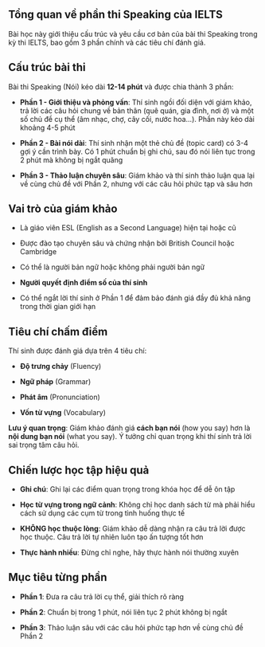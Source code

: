 ## Tổng quan về phần thi Speaking của IELTS

Bài học này giới thiệu cấu trúc và yêu cầu cơ bản của bài thi Speaking trong kỳ thi IELTS, bao gồm 3 phần chính và các tiêu chí đánh giá.

## Cấu trúc bài thi

Bài thi Speaking (Nói) kéo dài **12-14 phút** và được chia thành 3 phần:

- **Phần 1 - Giới thiệu và phỏng vấn**: Thí sinh ngồi đối diện với giám khảo, trả lời các câu hỏi chung về bản thân (quê quán, gia đình, nơi ở) và một số chủ đề cụ thể (âm nhạc, chợ, cây cối, nước hoa...). Phần này kéo dài khoảng 4-5 phút
    
- **Phần 2 - Bài nói dài**: Thí sinh nhận một thẻ chủ đề (topic card) có 3-4 gợi ý cần trình bày. Có 1 phút chuẩn bị ghi chú, sau đó nói liên tục trong 2 phút mà không bị ngắt quãng
    
- **Phần 3 - Thảo luận chuyên sâu**: Giám khảo và thí sinh thảo luận qua lại về cùng chủ đề với Phần 2, nhưng với các câu hỏi phức tạp và sâu hơn
    

## Vai trò của giám khảo

- Là giáo viên ESL (English as a Second Language) hiện tại hoặc cũ
    
- Được đào tạo chuyên sâu và chứng nhận bởi British Council hoặc Cambridge
    
- Có thể là người bản ngữ hoặc không phải người bản ngữ
    
- **Người quyết định điểm số của thí sinh**
    
- Có thể ngắt lời thí sinh ở Phần 1 để đảm bảo đánh giá đầy đủ khả năng trong thời gian giới hạn
    

## Tiêu chí chấm điểm

Thí sinh được đánh giá dựa trên 4 tiêu chí:

- **Độ trưng chảy** (Fluency)
    
- **Ngữ pháp** (Grammar)
    
- **Phát âm** (Pronunciation)
    
- **Vốn từ vựng** (Vocabulary)
    

**Lưu ý quan trọng**: Giám khảo đánh giá **cách bạn nói** (how you say) hơn là **nội dung bạn nói** (what you say). Ý tưởng chỉ quan trọng khi thí sinh trả lời sai trọng tâm câu hỏi.

## Chiến lược học tập hiệu quả

- **Ghi chú**: Ghi lại các điểm quan trọng trong khóa học để dễ ôn tập
    
- **Học từ vựng trong ngữ cảnh**: Không chỉ học danh sách từ mà phải hiểu cách sử dụng các cụm từ trong tình huống thực tế
    
- **KHÔNG học thuộc lòng**: Giám khảo dễ dàng nhận ra câu trả lời được học thuộc. Câu trả lời tự nhiên luôn tạo ấn tượng tốt hơn
    
- **Thực hành nhiều**: Đừng chỉ nghe, hãy thực hành nói thường xuyên
    

## Mục tiêu từng phần

- **Phần 1**: Đưa ra câu trả lời cụ thể, giải thích rõ ràng
    
- **Phần 2**: Chuẩn bị trong 1 phút, nói liên tục 2 phút không bị ngắt
    
- **Phần 3**: Thảo luận sâu với các câu hỏi phức tạp hơn về cùng chủ đề Phần 2